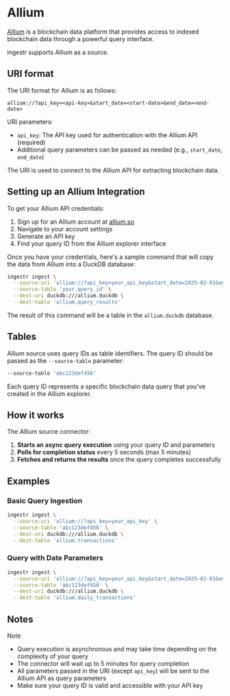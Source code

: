 # Allium

[Allium](https://allium.so/) is a blockchain data platform that provides access to indexed blockchain data through a powerful query interface.

ingestr supports Allium as a source.

## URI format

The URI format for Allium is as follows:

```plaintext
allium://?api_key=<api-key>&start_date=<start-date>&end_date=<end-date>
```

URI parameters:

- `api_key`: The API key used for authentication with the Allium API (required)
- Additional query parameters can be passed as needed (e.g., `start_date`, `end_date`)

The URI is used to connect to the Allium API for extracting blockchain data.

## Setting up an Allium Integration

To get your Allium API credentials:

1. Sign up for an Allium account at [allium.so](https://allium.so/)
2. Navigate to your account settings
3. Generate an API key
4. Find your query ID from the Allium explorer interface

Once you have your credentials, here's a sample command that will copy the data from Allium into a DuckDB database:

```sh
ingestr ingest \
  --source-uri 'allium://?api_key=your_api_key&start_date=2025-02-01&end_date=2025-02-02' \
  --source-table 'your_query_id' \
  --dest-uri duckdb:///allium.duckdb \
  --dest-table 'allium.query_results'
```

The result of this command will be a table in the `allium.duckdb` database.

## Tables

Allium source uses query IDs as table identifiers. The query ID should be passed as the `--source-table` parameter:

```sh
--source-table 'abc123def456'
```

Each query ID represents a specific blockchain data query that you've created in the Allium explorer.

## How it works

The Allium source connector:

1. **Starts an async query execution** using your query ID and parameters
2. **Polls for completion status** every 5 seconds (max 5 minutes)
3. **Fetches and returns the results** once the query completes successfully

## Examples

### Basic Query Ingestion

```sh
ingestr ingest \
  --source-uri 'allium://?api_key=your_api_key' \
  --source-table 'abc123def456' \
  --dest-uri duckdb:///allium.duckdb \
  --dest-table 'allium.transactions'
```

### Query with Date Parameters

```sh
ingestr ingest \
  --source-uri 'allium://?api_key=your_api_key&start_date=2025-02-01&end_date=2025-02-02' \
  --source-table 'abc123def456' \
  --dest-uri duckdb:///allium.duckdb \
  --dest-table 'allium.daily_transactions'
```

## Notes

> [!NOTE]
> - Query execution is asynchronous and may take time depending on the complexity of your query
> - The connector will wait up to 5 minutes for query completion
> - All parameters passed in the URI (except `api_key`) will be sent to the Allium API as query parameters
> - Make sure your query ID is valid and accessible with your API key
